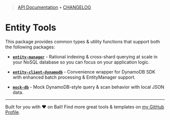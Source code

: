 <!-- TYPEDOC_EXCLUDE -->

> [API Documentation](https://karmaniverous.github.io/entity-tools) • [CHANGELOG](https://github.com/karmaniverous/entity-tools/tree/main/CHANGELOG.md)

<!-- /TYPEDOC_EXCLUDE -->

# Entity Tools

This package provides common types & utility functions that support both the following packages:

- [**`entity-manager`**](https://github.com/karmaniverous/entity-manager) - Rational indexing & cross-shard querying at scale in your NoSQL database so you can focus on your application logic.

- [**`entity-client-dynamodb`**](https://github.com/karmaniverous/entity-client-dynamodb) - Convenience wrapper for DynamoDB SDK with enhanced batch processing & EntityManager support.

- [**`mock-db`**](https://github.com/karmaniverous/mock-db) - Mock DynamoDB-style query & scan behavior with local JSON data.

---

Built for you with ❤️ on Bali! Find more great tools & templates on [my GitHub Profile](https://github.com/karmaniverous).
